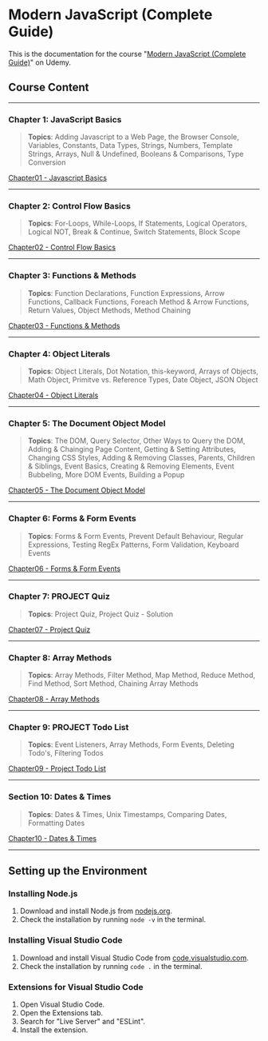 # Modern JavaScript (Complete Guide)

This is the documentation for the course "[Modern JavaScript (Complete Guide)](https://www.udemy.com/course/modern-javascript-from-novice-to-ninja/)" on Udemy.

## Course Content

---

### Chapter 1: JavaScript Basics

> **Topics**: Adding Javascript to a Web Page, the Browser Console, Variables, Constants, Data Types, Strings, Numbers, Template Strings, Arrays, Null & Undefined, Booleans & Comparisons, Type Conversion

[Chapter01 - Javascript Basics](/Modern-Javascript-Course/chapter01-JavaScriptBasics/)

---

### Chapter 2: Control Flow Basics

> **Topics**: For-Loops, While-Loops, If Statements, Logical Operators, Logical NOT, Break & Continue, Switch Statements, Block Scope

[Chapter02 - Control Flow Basics](/Modern-Javascript-Course/chapter02-ControlFlowBasics/)

---

### Chapter 3: Functions & Methods

> **Topics**: Function Declarations, Function Expressions, Arrow Functions, Callback Functions, Foreach Method & Arrow Functions, Return Values, Object Methods, Method Chaining

[Chapter03 - Functions & Methods](/Modern-Javascript-Course/chapter03-FunctionsAndMethods)

---

### Chapter 4: Object Literals

> **Topics**: Object Literals, Dot Notation, this-keyword, Arrays of Objects, Math Object, Primitve vs. Reference Types, Date Object, JSON Object

[Chapter04 - Object Literals](/Modern-Javascript-Course/chapter04-ObjectLiterals/)

---

### Chapter 5: The Document Object Model

> **Topics**: The DOM, Query Selector, Other Ways to Query the DOM, Adding & Chainging Page Content, Getting & Setting Attributes, Changing CSS Styles, Adding & Removing Classes, Parents, Children & Siblings, Event Basics, Creating & Removing Elements, Event Bubbeling, More DOM Events, Building a Popup

[Chapter05 - The Document Object Model](/Modern-Javascript-Course/chapter05-TheDocumentObjectModel/)

---

### Chapter 6: Forms & Form Events

> **Topics**: Forms & Form Events, Prevent Default Behaviour, Regular Expressions, Testing RegEx Patterns, Form Validation, Keyboard Events

[Chapter06 - Forms & Form Events](/Modern-Javascript-Course/chapter06-FormsAndFormEvents/)

---

### Chapter 7: PROJECT Quiz

> **Topics**: Project Quiz, Project Quiz - Solution

[Chapter07 - Project Quiz](/Modern-Javascript-Course/chapter07-ProjectQuiz/)

---

### Chapter 8: Array Methods

> **Topics**: Array Methods, Filter Method, Map Method, Reduce Method, Find Method, Sort Method, Chaining Array Methods

[Chapter08 - Array Methods](/Modern-Javascript-Course/chapter08-ArrayMethods/)

---

### Chapter 9: PROJECT Todo List

> **Topics**: Event Listeners, Array Methods, Form Events, Deleting Todo's, Filtering Todos

[Chapter09 - Project Todo List](/Modern-Javascript-Course/chapter09-ProjectTodoList/)

---

### Section 10: Dates & Times

> **Topics**: Dates & Times, Unix Timestamps, Comparing Dates, Formatting Dates

[Chapter10 - Dates & Times](/Modern-Javascript-Course/chapter10-DatesAndTimes/)

---

## Setting up the Environment

### Installing Node.js

1. Download and install Node.js from [nodejs.org](https://nodejs.org/en/).
2. Check the installation by running `node -v` in the terminal.

### Installing Visual Studio Code

1. Download and install Visual Studio Code from [code.visualstudio.com](https://code.visualstudio.com/).
2. Check the installation by running `code .` in the terminal.

### Extensions for Visual Studio Code

1. Open Visual Studio Code.
2. Open the Extensions tab.
3. Search for "Live Server" and "ESLint".
4. Install the extension.
